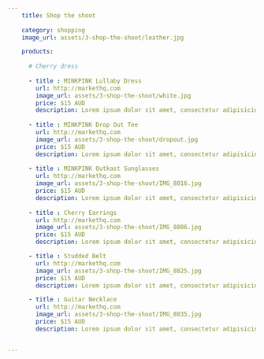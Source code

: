 ```yaml
---
    title: Shop the shoot
    
    category: shopping
    image_url: assets/3-shop-the-shoot/leather.jpg

    products:
    
      # Cherry dress
    
      - title : MINKPINK Lullaby Dress 
        url: http://markethq.com
        image_url: assets/3-shop-the-shoot/white.jpg
        price: $15 AUD 
        description: Lorem ipsum dolor sit amet, consectetur adipisicing elit, sed do eiusmod tempor incididunt ut labore et dolore magna aliqua. Ut enim ad minim veniam, quis nostrud exercitation ullamco laboris nisi ut aliquip ex ea commodo consequat. Duis aute irure dolor in reprehenderit in voluptate velit esse cillum dolore eu fugiat nulla pariatur. Excepteur sint occaecat cupidatat non proident, sunt in culpa qui officia deserunt mollit anim id est laborum.
        
      - title : MINKPINK Drop Out Tee 
        url: http://markethq.com
        image_url: assets/3-shop-the-shoot/dropout.jpg
        price: $15 AUD 
        description: Lorem ipsum dolor sit amet, consectetur adipisicing elit, sed do eiusmod tempor incididunt ut labore et dolore magna aliqua. Ut enim ad minim veniam, quis nostrud exercitation ullamco laboris nisi ut aliquip ex ea commodo consequat. Duis aute irure dolor in reprehenderit in voluptate velit esse cillum dolore eu fugiat nulla pariatur. Excepteur sint occaecat cupidatat non proident, sunt in culpa qui officia deserunt mollit anim id est laborum.
      
      - title : MINKPINK Outkast Sunglasses  
        url: http://markethq.com
        image_url: assets/3-shop-the-shoot/IMG_8816.jpg
        price: $15 AUD 
        description: Lorem ipsum dolor sit amet, consectetur adipisicing elit, sed do eiusmod tempor incididunt ut labore et dolore magna aliqua. Ut enim ad minim veniam, quis nostrud exercitation ullamco laboris nisi ut aliquip ex ea commodo consequat. Duis aute irure dolor in reprehenderit in voluptate velit esse cillum dolore eu fugiat nulla pariatur. Excepteur sint occaecat cupidatat non proident, sunt in culpa qui officia deserunt mollit anim id est laborum.
       
      - title : Cherry Earrings 
        url: http://markethq.com
        image_url: assets/3-shop-the-shoot/IMG_8806.jpg
        price: $15 AUD 
        description: Lorem ipsum dolor sit amet, consectetur adipisicing elit, sed do eiusmod tempor incididunt ut labore et dolore magna aliqua. Ut enim ad minim veniam, quis nostrud exercitation ullamco laboris nisi ut aliquip ex ea commodo consequat. Duis aute irure dolor in reprehenderit in voluptate velit esse cillum dolore eu fugiat nulla pariatur. Excepteur sint occaecat cupidatat non proident, sunt in culpa qui officia deserunt mollit anim id est laborum.

      - title : Studded Belt 
        url: http://markethq.com
        image_url: assets/3-shop-the-shoot/IMG_8825.jpg 
        price: $15 AUD 
        description: Lorem ipsum dolor sit amet, consectetur adipisicing elit, sed do eiusmod tempor incididunt ut labore et dolore magna aliqua. Ut enim ad minim veniam, quis nostrud exercitation ullamco laboris nisi ut aliquip ex ea commodo consequat. Duis aute irure dolor in reprehenderit in voluptate velit esse cillum dolore eu fugiat nulla pariatur. Excepteur sint occaecat cupidatat non proident, sunt in culpa qui officia deserunt mollit anim id est laborum.

      - title : Guitar Necklace 
        url: http://markethq.com
        image_url: assets/3-shop-the-shoot/IMG_8835.jpg 
        price: $15 AUD 
        description: Lorem ipsum dolor sit amet, consectetur adipisicing elit, sed do eiusmod tempor incididunt ut labore et dolore magna aliqua. Ut enim ad minim veniam, quis nostrud exercitation ullamco laboris nisi ut aliquip ex ea commodo consequat. Duis aute irure dolor in reprehenderit in voluptate velit esse cillum dolore eu fugiat nulla pariatur. Excepteur sint occaecat cupidatat non proident, sunt in culpa qui officia deserunt mollit anim id est laborum.


---
```


